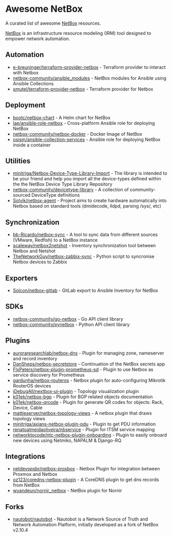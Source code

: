 # Awesome NetBox

A curated list of awesome [NetBox](https://github.com/netbox-community/netbox) resources.

[NetBox](https://github.com/netbox-community/netbox) is an infrastructure resource modeling (IRM) tool designed to empower network automation.

## Automation

* [e-breuninger/terraform-provider-netbox](https://github.com/e-breuninger/terraform-provider-netbox) - Terraform provider to interact with Netbox
* [netbox-community/ansible_modules](https://github.com/netbox-community/ansible_modules) - NetBox modules for Ansible using Ansible Collections
* [smutel/terraform-provider-netbox](https://github.com/smutel/terraform-provider-netbox) - Terraform provider for Netbox

## Deployment

* [bootc/netbox-chart](https://github.com/bootc/netbox-chart) - A Helm chart for NetBox
* [lae/ansible-role-netbox](https://github.com/lae/ansible-role-netbox) - Cross-platform Ansible role for deploying NetBox
* [netbox-community/netbox-docker](https://github.com/netbox-community/netbox-docker) - Docker Image of NetBox
* [osism/ansible-collection-services](https://github.com/osism/ansible-collection-services) - Ansible role for deploying NetBox inside a container

## Utilities

* [minitriga/Netbox-Device-Type-Library-Import](https://github.com/minitriga/Netbox-Device-Type-Library-Import) - The library is intended to be your friend and help you import all the device-types defined within the the NetBox Device Type Library Repository
* [netbox-community/devicetype-library](https://github.com/netbox-community/devicetype-library) - A collection of community-sourced DeviceType definitions
* [Solvik/netbox-agent](https://github.com/Solvik/netbox-agent) - Project aims to create hardware automatically into Netbox based on standard tools (dmidecode, lldpd, parsing /sys/, etc)

## Synchronization

* [bb-Ricardo/netbox-sync](https://github.com/bb-Ricardo/netbox-sync) - A tool to sync data from different sources (VMware, Redfish) to a NetBox instance
* [scaleway/netbox2netshot](https://github.com/scaleway/netbox2netshot) - Inventory synchronization tool between Netbox and Netshot
* [TheNetworkGuy/netbox-zabbix-sync](https://github.com/TheNetworkGuy/netbox-zabbix-sync) - Python script to syncronise Netbox devices to Zabbix

## Exporters

* [Solcon/netbox-gitlab](https://github.com/Solcon/netbox-gitlab) - GitLab export to Ansible Inventory for NetBox

## SDKs

* [netbox-community/go-netbox](https://github.com/netbox-community/go-netbox) - Go API client library
* [netbox-community/pynetbox](https://github.com/netbox-community/pynetbox) - Python API client library

## Plugins

* [auroraresearchlab/netbox-dns](https://github.com/auroraresearchlab/netbox-dns) - Plugin for managing zone, nameserver and record inventory
* [DanSheps/netbox-secretstore](https://github.com/DanSheps/netbox-secretstore) - Continuation of the NetBox secrets app
* [FlxPeters/netbox-plugin-prometheus-sd](https://github.com/FlxPeters/netbox-plugin-prometheus-sd) - Plugin to use Netbox as service discovery for Prometheus
* [gardunha/netbox-routeros](https://github.com/gardunha/netbox-routeros) - Netbox plugin for auto-configuring Mikrotik RouterOS devices
* [iDebugAll/nextbox-ui-plugin](https://github.com/iDebugAll/nextbox-ui-plugin) - Topology visualization plugin
* [k01ek/netbox-bgp](https://github.com/k01ek/netbox-bgp) - Plugin for BGP related objects documentation
* [k01ek/netbox-qrcode](https://github.com/k01ek/netbox-qrcode) - Plugin for generate QR codes for objects: Rack, Device, Cable
* [mattieserver/netbox-topology-views](https://github.com/mattieserver/netbox-topology-views) - A netbox plugin that draws topology views
* [minitriga/axians-netbox-plugin-pdu](https://github.com/minitriga/axians-netbox-plugin-pdu) - Plugin to get PDU information
* [renatoalmeidaoliveira/nbservice](https://github.com/renatoalmeidaoliveira/nbservice) - Plugin for ITSM service mapping
* [networktocode/ntc-netbox-plugin-onboarding](https://github.com/networktocode/ntc-netbox-plugin-onboarding) - Plugin to easily onboard new devices using Netmiko, NAPALM & Django-RQ

## Integrations

* [netdevopsbr/netbox-proxbox](https://github.com/netdevopsbr/netbox-proxbox) - Netbox Plugin for integration between Proxmox and Netbox
* [oz123/coredns-netbox-plugin](https://github.com/oz123/coredns-netbox-plugin) - A CoreDNS plugin to get dns records from NetBox
* [wvandeun/nornir_netbox](https://github.com/wvandeun/nornir_netbox) - NetBox plugin for Nornir

## Forks

* [nautobot/nautobot](https://github.com/nautobot/nautobot) - Nautobot is a Network Source of Truth and Network Automation Platform, initially developed as a fork of NetBox v2.10.4
